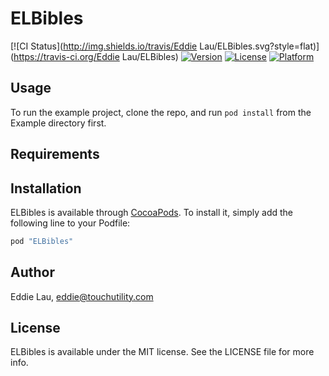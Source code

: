 # ELBibles

[![CI Status](http://img.shields.io/travis/Eddie Lau/ELBibles.svg?style=flat)](https://travis-ci.org/Eddie Lau/ELBibles)
[![Version](https://img.shields.io/cocoapods/v/ELBibles.svg?style=flat)](http://cocoapods.org/pods/ELBibles)
[![License](https://img.shields.io/cocoapods/l/ELBibles.svg?style=flat)](http://cocoapods.org/pods/ELBibles)
[![Platform](https://img.shields.io/cocoapods/p/ELBibles.svg?style=flat)](http://cocoapods.org/pods/ELBibles)

## Usage

To run the example project, clone the repo, and run `pod install` from the Example directory first.

## Requirements

## Installation

ELBibles is available through [CocoaPods](http://cocoapods.org). To install
it, simply add the following line to your Podfile:

```ruby
pod "ELBibles"
```

## Author

Eddie Lau, eddie@touchutility.com

## License

ELBibles is available under the MIT license. See the LICENSE file for more info.
